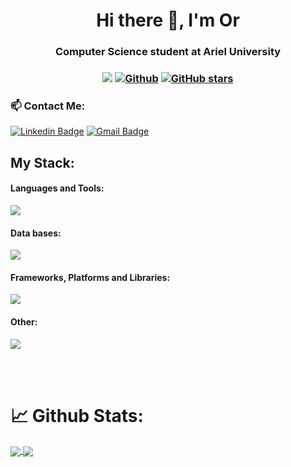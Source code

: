 <h1 align="center">Hi there 👋, I'm Or</h1>
<h3 align="center">Computer Science student at Ariel University</h3>

<h3 align="center"> 

![](https://visitor-badge.laobi.icu/badge?page_id=Orcohen33.Orcohen33) 
[![Github](https://img.shields.io/github/followers/Orcohen33?label=Followers&style=social)](https://github.com/Orcohen33) 
[![GitHub stars](https://img.shields.io/github/stars/Orcohen33?label=Stars&style=social)](https://github.com/Orcohen33)
  
</h3>

<h3> 📫 Contact Me:</h3>

[![Linkedin Badge](https://img.shields.io/badge/-Linkedin-blue?style=flat-square&logo=Linkedin&logoColor=white&link=https://www.linkedin.com/in/orcohen33/)](http://www.linkedin.com/in/eyalevi)
[![Gmail Badge](https://img.shields.io/badge/-orcohen3322@gmail.com-c14438?style=flat-square&logo=Gmail&logoColor=white&link=mailto:orcohen3322@gmail.com)](mailto:orcohen3322@gmail.com)


<h2>My Stack:</h2>
<h4 align="left">Languages and Tools:</h3>
<p align="left"> 
<span>
  <img src="https://skillicons.dev/icons?i=java,python,js,ts,cpp,c" />
</span>

<h4 align="left">Data bases:</h3>
<p align="left"> 

<span>
  <img src="https://skillicons.dev/icons?i=mongodb,redis,mysql,postgres" />
</span>

<h4 align="left">Frameworks, Platforms and Libraries:</h3>
<p align="left"> 
<span>
  <img src="https://skillicons.dev/icons?i=spring,react,flask" />
</span>

<h4 align="left">Other:</h3>
<p align="left"> 
<span>
  <img src="https://skillicons.dev/icons?i=git,github,linux,docker,aws,maven" />
</span>

</br></br>
</p>
<h1>📈 Github Stats:</h1>
<a href="https://github.com/anuraghazra/github-readme-stats">
  <img align="center" src="https://github-readme-stats.vercel.app/api/top-langs/?username=Orcohen33&theme=slateorange&layout=compact" />
</a>
<a href="https://github.com/anuraghazra/convoychat">
  <img align="center" src="https://github-readme-stats.vercel.app/api?username=Orcohen33&show_icons=true&theme=slateorange&layout=compact&line_height=20" />
</a>
